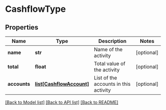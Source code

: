 # CashflowType

## Properties
Name | Type | Description | Notes
------------ | ------------- | ------------- | -------------
**name** | **str** | Name of the activity | [optional] 
**total** | **float** | Total value of the activity | [optional] 
**accounts** | [**list[CashflowAccount]**](CashflowAccount.md) | List of the accounts in this activity | [optional] 

[[Back to Model list]](../README.md#documentation-for-models) [[Back to API list]](../README.md#documentation-for-api-endpoints) [[Back to README]](../README.md)



